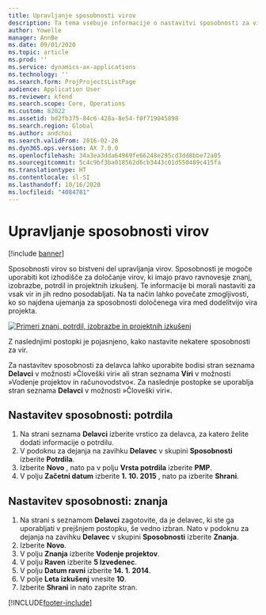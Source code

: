 ```yaml
---
title: Upravljanje sposobnosti virov
description: Ta tema vsebuje informacije o nastavitvi sposobnosti za vire projekta.
author: Yowelle
manager: AnnBe
ms.date: 09/01/2020
ms.topic: article
ms.prod: ''
ms.service: dynamics-ax-applications
ms.technology: ''
ms.search.form: ProjProjectsListPage
audience: Application User
ms.reviewer: kfend
ms.search.scope: Core, Operations
ms.custom: 82022
ms.assetid: bd2fb375-84c6-428a-8e54-f0f719045898
ms.search.region: Global
ms.author: andchoi
ms.search.validFrom: 2016-02-28
ms.dyn365.ops.version: AX 7.0.0
ms.openlocfilehash: 34a3ea3dda64969fe66248e295cd3dd8bbe72a05
ms.sourcegitcommit: 5c4c9bf3ba018562d6cb3443c01d550489c415fa
ms.translationtype: HT
ms.contentlocale: sl-SI
ms.lasthandoff: 10/16/2020
ms.locfileid: "4084781"
---
```

# <a name="manage-resource-competencies"></a>Upravljanje sposobnosti virov

[!include [banner](../includes/banner.md)]

Sposobnosti virov so bistveni del upravljanja virov. Sposobnosti je mogoče uporabiti kot izhodišče za določanje virov, ki imajo pravo ravnovesje znanj, izobrazbe, potrdil in projektnih izkušenj. Te informacije bi morali nastaviti za vsak vir in jih redno posodabljati. Na ta način lahko povečate zmogljivosti, ko so najdena ujemanja za sposobnosti določenega vira med dodelitvijo vira projekta.

[![Primeri znanj, potrdil, izobrazbe in projektnih izkušenj](./media/projectresourcing06-1024x383.jpg)](./media/projectresourcing06.jpg)

Z naslednjimi postopki je pojasnjeno, kako nastavite nekatere sposobnosti za vir.

Za nastavitev sposobnosti za delavca lahko uporabite bodisi stran seznama **Delavci** v možnosti »Človeški viri« ali stran seznama **Viri** v možnosti »Vodenje projektov in računovodstvo«. Za naslednje postopke se uporablja stran seznama **Delavci** v možnosti »Človeški viri«.

## <a name="set-up-competencies-certificates"></a>Nastavitev sposobnosti: potrdila

1. Na strani seznama **Delavci** izberite vrstico za delavca, za katero želite dodati informacije o potrdilu.
2. V podoknu za dejanja na zavihku **Delavec** v skupini **Sposobnosti** izberite **Potrdila**.
3. Izberite **Novo** , nato pa v polju **Vrsta potrdila** izberite **PMP**.
4. V polju **Začetni datum** izberite **1. 10. 2015** , nato pa izberite **Shrani**.

## <a name="set-up-competencies-skills"></a>Nastavitev sposobnosti: znanja

1. Na strani s seznamom **Delavci** zagotovite, da je delavec, ki ste ga uporabljati v prejšnjem postopku, še vedno izbran. Nato v podoknu za dejanja na zavihku **Delavec** v skupini **Sposobnosti** izberite **Znanja**.
2. Izberite **Novo**.
3. V polju **Znanja** izberite **Vodenje projektov**.
4. V polju **Raven** izberite **5 Izvedenec**.
5. V polju **Datum ravni** izberite **14. 1. 2014**.
6. V polje **Leta izkušenj** vnesite **10**.
7. Izberite **Shrani** in nato zaprite stran.


[!INCLUDE[footer-include](../includes/footer-banner.md)]